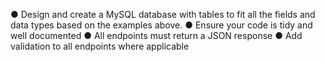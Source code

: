 
●	Design and create a MySQL database with tables to fit all the fields and data types based on the examples above.
●	Ensure your code is tidy and well documented
●	All endpoints must return a JSON response
●	Add validation to all endpoints where applicable

